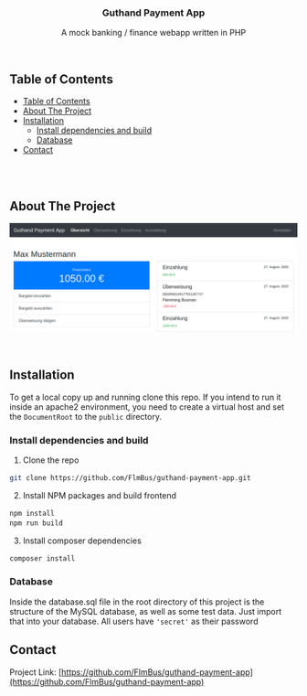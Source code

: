 <p align="center">
  <h3 align="center">Guthand Payment App</h3>
  <p align="center">
    A mock banking / finance webapp written in PHP
  </p>
</p>

<br>

<!-- TABLE OF CONTENTS -->
## Table of Contents

- [Table of Contents](#table-of-contents)
- [About The Project](#about-the-project)
- [Installation](#installation)
  - [Install dependencies and build](#install-dependencies-and-build)
  - [Database](#database)
- [Contact](#contact)

<br><br>

<!-- ABOUT THE PROJECT -->
## About The Project

![Screen Shot][screenshot]

<br>

## Installation

To get a local copy up and running clone this repo.
If you intend to run it inside an apache2 environment,
you need to create a virtual host and set the `DocumentRoot`
to the `public` directory.

### Install dependencies and build

1. Clone the repo
```sh
git clone https://github.com/FlmBus/guthand-payment-app.git
```
2. Install NPM packages and build frontend
```sh
npm install
npm run build
```
3. Install composer dependencies
```sh
composer install
```

### Database

Inside the database.sql file in the root directory of this project
is the structure of the MySQL database, as well as some test data.
Just import that into your database. All users have `'secret'` as their password

## Contact

Project Link: [https://github.com/FlmBus/guthand-payment-app](https://github.com/FlmBus/guthand-payment-app)

[screenshot]: docs/screenshot.png

